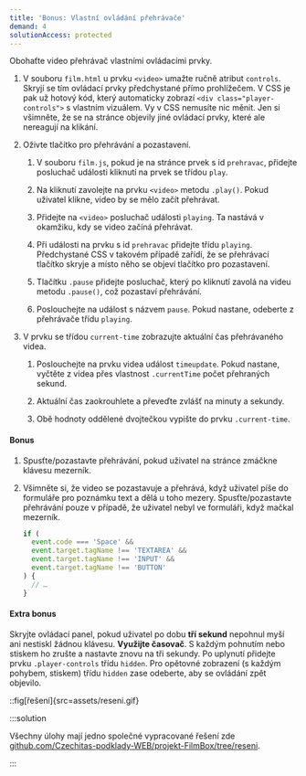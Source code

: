 ```yaml
---
title: 'Bonus: Vlastní ovládání přehrávače'
demand: 4
solutionAccess: protected
---
```


Obohaťte video přehrávač vlastními ovládacími prvky.

1. V souboru `film.html` u prvku `<video>` umažte ručně atribut `controls`. Skryjí se tím ovládací prvky předchystané přímo prohlížečem. V CSS je pak už hotový kód, který automaticky zobrazí `<div class="player-controls">` s vlastním vizuálem. Vy v CSS nemusíte nic měnit. Jen si všimněte, že se na stránce objevily jiné ovládací prvky, které ale nereagují na klikání.

1. Oživte tlačítko pro přehrávání a pozastavení.

   1. V souboru `film.js`, pokud je na stránce prvek s id `prehravac`, přidejte posluchač události kliknutí na prvek se třídou `play`.

   1. Na kliknutí zavolejte na prvku `<video>` metodu `.play()`. Pokud uživatel klikne, video by se mělo začít přehrávat.

   1. Přidejte na `<video>` posluchač události `playing`. Ta nastává v okamžiku, kdy se video začíná přehrávat.

   1. Při události na prvku s id `prehravac` přidejte třídu `playing`. Předchystané CSS v takovém případě zařídí, že se přehrávací tlačítko skryje a místo něho se objeví tlačítko pro pozastavení.

   1. Tlačítku `.pause` přidejte posluchač, který po kliknutí zavolá na videu metodu `.pause()`, což pozastaví přehrávání.

   1. Poslouchejte na událost s názvem `pause`. Pokud nastane, odeberte z přehrávače třídu `playing`.

1. V prvku se třídou `current-time` zobrazujte aktuální čas přehrávaného videa.

   1. Poslouchejte na prvku videa událost `timeupdate`. Pokud nastane, vyčtěte z videa přes vlastnost `.currentTime` počet přehraných sekund.

   1. Aktuální čas zaokrouhlete a převeďte zvlášť na minuty a sekundy.

   1. Obě hodnoty oddělené dvojtečkou vypište do prvku `.current-time`.

#### Bonus

1. Spusťte/pozastavte přehrávání, pokud uživatel na stránce zmáčkne klávesu mezerník.

1. Všimněte si, že video se pozastavuje a přehrává, když uživatel píše do formuláře pro poznámku text a dělá u toho mezery. Spusťte/pozastavte přehrávání pouze v případě, že uživatel nebyl ve formuláři, když mačkal mezerník.

   ```js
   if (
     event.code === 'Space' &&
     event.target.tagName !== 'TEXTAREA' &&
     event.target.tagName !== 'INPUT' &&
     event.target.tagName !== 'BUTTON'
   ) {
     // …
   }
   ```

#### Extra bonus

Skryjte ovládací panel, pokud uživatel po dobu **tří sekund** nepohnul myší ani nestiskl žádnou klávesu. **Využijte časovač**. S každým pohnutím nebo stiskem ho zrušte a nastavte znovu na tři sekundy. Po uplynutí přidejte prvku `.player-controls` třídu `hidden`. Pro opětovné zobrazení (s každým pohybem, stiskem) třídu `hidden` zase odeberte, aby se ovládání zpět objevilo.

::fig[řešení]{src=assets/reseni.gif}

:::solution

Všechny úlohy mají jedno společné vypracované řešení zde [github.com/Czechitas-podklady-WEB/projekt-FilmBox/tree/reseni](https://github.com/Czechitas-podklady-WEB/projekt-FilmBox/tree/reseni).

:::
